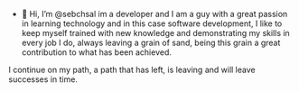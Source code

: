 - 👋 Hi, I’m @sebchsal im a developer and I am a guy with a great passion in learning technology and in this case software development,
I like to keep myself trained with new knowledge and demonstrating my skills in every job I do, always leaving a grain of sand, being
this grain a great contribution to what has been achieved.

I continue on my path, a path that has left, is leaving and will leave successes in time.

<!---
sebchsal/sebchsal is a ✨ special ✨ repository because its `README.md` (this file) appears on your GitHub profile.
You can click the Preview link to take a look at your changes.
--->
